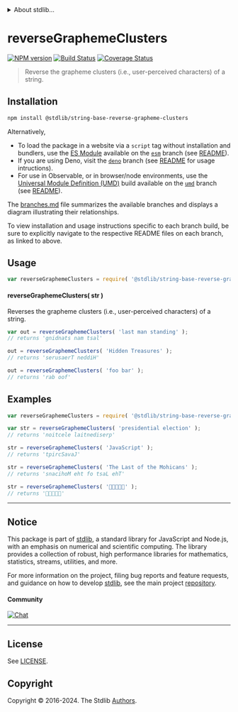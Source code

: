 <!--

@license Apache-2.0

Copyright (c) 2023 The Stdlib Authors.

Licensed under the Apache License, Version 2.0 (the "License");
you may not use this file except in compliance with the License.
You may obtain a copy of the License at

   http://www.apache.org/licenses/LICENSE-2.0

Unless required by applicable law or agreed to in writing, software
distributed under the License is distributed on an "AS IS" BASIS,
WITHOUT WARRANTIES OR CONDITIONS OF ANY KIND, either express or implied.
See the License for the specific language governing permissions and
limitations under the License.

-->


<details>
  <summary>
    About stdlib...
  </summary>
  <p>We believe in a future in which the web is a preferred environment for numerical computation. To help realize this future, we've built stdlib. stdlib is a standard library, with an emphasis on numerical and scientific computation, written in JavaScript (and C) for execution in browsers and in Node.js.</p>
  <p>The library is fully decomposable, being architected in such a way that you can swap out and mix and match APIs and functionality to cater to your exact preferences and use cases.</p>
  <p>When you use stdlib, you can be absolutely certain that you are using the most thorough, rigorous, well-written, studied, documented, tested, measured, and high-quality code out there.</p>
  <p>To join us in bringing numerical computing to the web, get started by checking us out on <a href="https://github.com/stdlib-js/stdlib">GitHub</a>, and please consider <a href="https://opencollective.com/stdlib">financially supporting stdlib</a>. We greatly appreciate your continued support!</p>
</details>

# reverseGraphemeClusters

[![NPM version][npm-image]][npm-url] [![Build Status][test-image]][test-url] [![Coverage Status][coverage-image]][coverage-url] <!-- [![dependencies][dependencies-image]][dependencies-url] -->

> Reverse the grapheme clusters (i.e., user-perceived characters) of a string.

<section class="installation">

## Installation

```bash
npm install @stdlib/string-base-reverse-grapheme-clusters
```

Alternatively,

-   To load the package in a website via a `script` tag without installation and bundlers, use the [ES Module][es-module] available on the [`esm`][esm-url] branch (see [README][esm-readme]).
-   If you are using Deno, visit the [`deno`][deno-url] branch (see [README][deno-readme] for usage intructions).
-   For use in Observable, or in browser/node environments, use the [Universal Module Definition (UMD)][umd] build available on the [`umd`][umd-url] branch (see [README][umd-readme]).

The [branches.md][branches-url] file summarizes the available branches and displays a diagram illustrating their relationships.

To view installation and usage instructions specific to each branch build, be sure to explicitly navigate to the respective README files on each branch, as linked to above.

</section>

<section class="usage">

## Usage

```javascript
var reverseGraphemeClusters = require( '@stdlib/string-base-reverse-grapheme-clusters' );
```

#### reverseGraphemeClusters( str )

Reverses the grapheme clusters (i.e., user-perceived characters) of a string.

```javascript
var out = reverseGraphemeClusters( 'last man standing' );
// returns 'gnidnats nam tsal'

out = reverseGraphemeClusters( 'Hidden Treasures' );
// returns 'serusaerT neddiH'

out = reverseGraphemeClusters( 'foo bar' );
// returns 'rab oof'
```

</section>

<!-- /.usage -->

<section class="examples">

## Examples

<!-- eslint no-undef: "error" -->

```javascript
var reverseGraphemeClusters = require( '@stdlib/string-base-reverse-grapheme-clusters' );

var str = reverseGraphemeClusters( 'presidential election' );
// returns 'noitcele laitnediserp'

str = reverseGraphemeClusters( 'JavaScript' );
// returns 'tpircSavaJ'

str = reverseGraphemeClusters( 'The Last of the Mohicans' );
// returns 'snacihoM eht fo tsaL ehT'

str = reverseGraphemeClusters( '🐶🐮🐷🐰🐸' );
// returns '🐸🐰🐷🐮🐶'
```

</section>

<!-- /.examples -->

<!-- Section for related `stdlib` packages. Do not manually edit this section, as it is automatically populated. -->

<section class="related">

</section>

<!-- /.related -->

<!-- Section for all links. Make sure to keep an empty line after the `section` element and another before the `/section` close. -->


<section class="main-repo" >

* * *

## Notice

This package is part of [stdlib][stdlib], a standard library for JavaScript and Node.js, with an emphasis on numerical and scientific computing. The library provides a collection of robust, high performance libraries for mathematics, statistics, streams, utilities, and more.

For more information on the project, filing bug reports and feature requests, and guidance on how to develop [stdlib][stdlib], see the main project [repository][stdlib].

#### Community

[![Chat][chat-image]][chat-url]

---

## License

See [LICENSE][stdlib-license].


## Copyright

Copyright &copy; 2016-2024. The Stdlib [Authors][stdlib-authors].

</section>

<!-- /.stdlib -->

<!-- Section for all links. Make sure to keep an empty line after the `section` element and another before the `/section` close. -->

<section class="links">

[npm-image]: http://img.shields.io/npm/v/@stdlib/string-base-reverse-grapheme-clusters.svg
[npm-url]: https://npmjs.org/package/@stdlib/string-base-reverse-grapheme-clusters

[test-image]: https://github.com/stdlib-js/string-base-reverse-grapheme-clusters/actions/workflows/test.yml/badge.svg?branch=main
[test-url]: https://github.com/stdlib-js/string-base-reverse-grapheme-clusters/actions/workflows/test.yml?query=branch:main

[coverage-image]: https://img.shields.io/codecov/c/github/stdlib-js/string-base-reverse-grapheme-clusters/main.svg
[coverage-url]: https://codecov.io/github/stdlib-js/string-base-reverse-grapheme-clusters?branch=main

<!--

[dependencies-image]: https://img.shields.io/david/stdlib-js/string-base-reverse-grapheme-clusters.svg
[dependencies-url]: https://david-dm.org/stdlib-js/string-base-reverse-grapheme-clusters/main

-->

[chat-image]: https://img.shields.io/gitter/room/stdlib-js/stdlib.svg
[chat-url]: https://app.gitter.im/#/room/#stdlib-js_stdlib:gitter.im

[stdlib]: https://github.com/stdlib-js/stdlib

[stdlib-authors]: https://github.com/stdlib-js/stdlib/graphs/contributors

[umd]: https://github.com/umdjs/umd
[es-module]: https://developer.mozilla.org/en-US/docs/Web/JavaScript/Guide/Modules

[deno-url]: https://github.com/stdlib-js/string-base-reverse-grapheme-clusters/tree/deno
[deno-readme]: https://github.com/stdlib-js/string-base-reverse-grapheme-clusters/blob/deno/README.md
[umd-url]: https://github.com/stdlib-js/string-base-reverse-grapheme-clusters/tree/umd
[umd-readme]: https://github.com/stdlib-js/string-base-reverse-grapheme-clusters/blob/umd/README.md
[esm-url]: https://github.com/stdlib-js/string-base-reverse-grapheme-clusters/tree/esm
[esm-readme]: https://github.com/stdlib-js/string-base-reverse-grapheme-clusters/blob/esm/README.md
[branches-url]: https://github.com/stdlib-js/string-base-reverse-grapheme-clusters/blob/main/branches.md

[stdlib-license]: https://raw.githubusercontent.com/stdlib-js/string-base-reverse-grapheme-clusters/main/LICENSE

</section>

<!-- /.links -->

